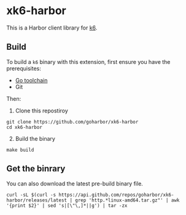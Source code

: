 # xk6-harbor

This is a Harbor client library for [k6](https://github.com/loadimpact/k6).

## Build

To build a `k6` binary with this extension, first ensure you have the prerequisites:

- [Go toolchain](https://go101.org/article/go-toolchain.html)
- Git

Then:

1. Clone this repostiroy
  ```shell
  git clone https://github.com/goharbor/xk6-harbor
  cd xk6-harbor
  ```

2. Build the binary
  ```shell
  make build
  ```

## Get the binrary
You can also download the latest pre-build binary file.

```shell
curl -sL $(curl -s https://api.github.com/repos/goharbor/xk6-harbor/releases/latest | grep 'http.*linux-amd64.tar.gz"' | awk '{print $2}' | sed 's|[\"\,]*||g') | tar -zx
```
